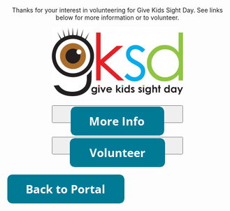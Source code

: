 
<html lang="en">

<head>
<style>
#button1{
width: 300px;
height: 40px;

}
#button2{
width: 300px;
height: 40px;
}
  
  #button1 , #button2 {
display:inline-block;
/* additional code */
}
</style>

<meta charset="utf-8">
<meta name="Give Kids Sight Day">

 <title>Give Kids Sight Day</title>
</head>
<body>
<center>
  <p>Thanks for your interest in volunteering for Give Kids Sight Day. See links below for more information or to volunteer.</p>
  <img src="Images/GKSDLogo.jpg">
 <p><a href="https://www.childrenfirstpa.org/resource/give-kids-sight-day/"><button type="button more-info" id="button1" ><img src="Images/button_more-info.png" alt="More Info"></button></a>
 <a href="https://www.signupgenius.com/go/4090849aaaa22aaff2-give6"><button type="button volunteer-button" id="button2"><img src="Images/button_volunteer.png" alt="
   Volunteer"></button></a></p>
  </center>
  <p>
    <a href="https://www.volunteer.readby4th.org"><img src="Images/button_back-to-portal.png"></a>
</body>
</html>
